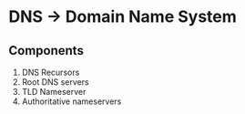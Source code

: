 # DNS -> Domain Name System

## Components

1. DNS Recursors
2. Root DNS servers
3. TLD Nameserver
4. Authoritative nameservers
